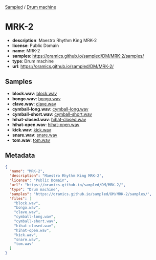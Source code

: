 
[Sampled](https://oramics.github.io/sampled) /
[Drum machine](/DM)

# MRK-2

- __description__: Maestro Rhythm King MRK-2
- __license__: Public Domain
- __name__: MRK-2
- __samples__: https://oramics.github.io/sampled/DM/MRK-2/samples/
- __type__: Drum machine
- __url__: https://oramics.github.io/sampled/DM/MRK-2/

## Samples

- __block.wav__: [block.wav](https://oramics.github.io/sampled/DM/MRK-2/samples/block.wav)
- __bongo.wav__: [bongo.wav](https://oramics.github.io/sampled/DM/MRK-2/samples/bongo.wav)
- __clave.wav__: [clave.wav](https://oramics.github.io/sampled/DM/MRK-2/samples/clave.wav)
- __cymball-long.wav__: [cymball-long.wav](https://oramics.github.io/sampled/DM/MRK-2/samples/cymball-long.wav)
- __cymball-short.wav__: [cymball-short.wav](https://oramics.github.io/sampled/DM/MRK-2/samples/cymball-short.wav)
- __hihat-closed.wav__: [hihat-closed.wav](https://oramics.github.io/sampled/DM/MRK-2/samples/hihat-closed.wav)
- __hihat-open.wav__: [hihat-open.wav](https://oramics.github.io/sampled/DM/MRK-2/samples/hihat-open.wav)
- __kick.wav__: [kick.wav](https://oramics.github.io/sampled/DM/MRK-2/samples/kick.wav)
- __snare.wav__: [snare.wav](https://oramics.github.io/sampled/DM/MRK-2/samples/snare.wav)
- __tom.wav__: [tom.wav](https://oramics.github.io/sampled/DM/MRK-2/samples/tom.wav)

## Metadata

```json
{
  "name": "MRK-2",
  "description": "Maestro Rhythm King MRK-2",
  "license": "Public Domain",
  "url": "https://oramics.github.io/sampled/DM/MRK-2/",
  "type": "Drum machine",
  "samples": "https://oramics.github.io/sampled/DM/MRK-2/samples/",
  "files": [
    "block.wav",
    "bongo.wav",
    "clave.wav",
    "cymball-long.wav",
    "cymball-short.wav",
    "hihat-closed.wav",
    "hihat-open.wav",
    "kick.wav",
    "snare.wav",
    "tom.wav"
  ]
}
```

